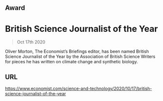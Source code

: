 ## Award

# British Science Journalist of the Year

> Oct 17th 2020

Oliver Morton, The Economist’s Briefings editor, has been named British Science Journalist of the Year by the Association of British Science Writers for pieces he has written on climate change and synthetic biology.

## URL

https://www.economist.com/science-and-technology/2020/10/17/british-science-journalist-of-the-year
